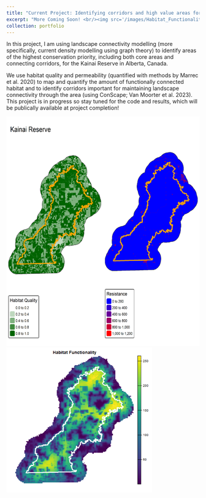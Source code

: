 ```yaml
---
title: "Current Project: Identifying corridors and high value areas for conservation in the Kainai Reserve"
excerpt: "More Coming Soon! <br/><img src='/images/Habitat_Functionality_theta0.1.png' alt='Habitat Functionality Map' width='280' height='280'>"
collection: portfolio
---
```


In this project, I am using landscape connectivity modelling (more specifically, current density modelling using graph theory) to identify areas of the highest conservation priority, including both core areas and connecting corridors, for the Kainai Reserve in Alberta, Canada.   

We use habitat quality and permeability (quantified with methods by Marrec et al. 2020) to map and quantify the amount of functionally connected habitat and to identify corridors important for maintaining landscape connectivity through the area (using ConScape; Van Moorter et al. 2023). This project is in progress so stay tuned for the code and results, which will be publically available at project completion!

<img src='/images/maps_QandR_25m.png' alt='QandRMapImageSmaller' width='600' height='600'>
<img src='/images/Habitat_Functionality_theta0.1.png' alt='Habitat Functionality Map' width='380' height='380'>
